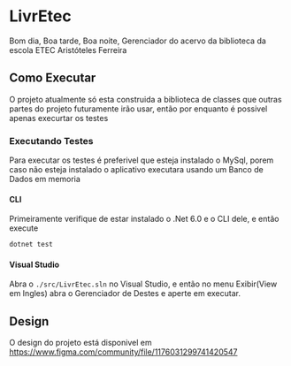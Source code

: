 # LivrEtec
Bom dia, Boa tarde, Boa noite, Gerenciador do acervo da biblioteca da escola ETEC Aristóteles Ferreira
## Como Executar
O projeto atualmente só esta construida a biblioteca de classes que outras partes do projeto futuramente irão usar, então por enquanto é possivel apenas execurtar os testes

### Executando Testes

Para executar os testes é preferivel que esteja instalado o MySql, porem caso não esteja instalado o aplicativo executara usando um Banco de Dados em memoria
#### CLI
Primeiramente verifique de estar instalado o .Net 6.0 e o CLI dele, e então execute 
```bash
dotnet test
```
#### Visual Studio 
Abra o `./src/LivrEtec.sln` no Visual Studio, e então no menu Exibir(View em Ingles) abra o Gerenciador de Destes e aperte em executar.  

## Design 
O design do projeto está disponivel em https://www.figma.com/community/file/1176031299741420547

